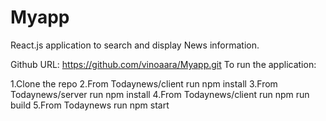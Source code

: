 # Myapp


React.js application to search and display News information.

Github URL: https://github.com/vinoaara/Myapp.git To run the application:

1.Clone the repo 2.From Todaynews/client run npm install 3.From Todaynews/server run npm install 4.From Todaynews/client run npm run build 5.From Todaynews run npm start

